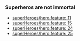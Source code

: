 ### Superheros are not immortal
- [superHeroes/hero.feature: 11](https://github.com/JankariTech/expected-failures-updater/blob/master/tests/fixtures/features/superHeroes/hero.feature#L11)
- [superHeroes/hero.feature: 15](https://github.com/JankariTech/expected-failures-updater/blob/master/tests/fixtures/features/superHeroes/hero.feature#L15)
- [superHeroes/hero.feature: 24](https://github.com/JankariTech/expected-failures-updater/blob/master/tests/fixtures/features/superHeroes/hero.feature#L24)
- [superHeroes/hero.feature: 25](https://github.com/JankariTech/expected-failures-updater/blob/master/tests/fixtures/features/superHeroes/hero.feature#L25)
